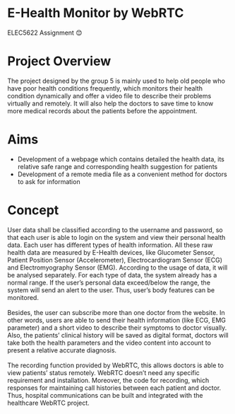 # E-Health Monitor by WebRTC
ELEC5622 Assignment :blush:

# Project Overview
The project designed by the group 5 is mainly used to help old people who have poor health conditions frequently, which monitors their health condition dynamically and offer a video file to describe their problems virtually and remotely. It will also help the doctors to save time to know more medical records about the patients before the appointment.

# Aims
* Development of a webpage which contains detailed the health data, its relative safe range and corresponding health suggestion for patients
* Development of a remote media file as a convenient method for doctors to ask for information

# Concept
User data shall be classified according to the username and password, so that each user is able to login on the system and view their personal health data. Each user has different types of health information. All these raw health data are measured by E-Health devices, like Glucometer Sensor, Patient Position Sensor (Accelerometer), Electrocardiogram Sensor (ECG) and Electromyography Sensor (EMG). According to the usage of data, it will be analysed separately. For each type of data, the system already has a normal range. If the user’s personal data exceed/below the range, the system will send an alert to the user. Thus, user’s body features can be monitored.<br><br>
Besides, the user can subscribe more than one doctor from the website. In other words, users are able to send their health information (like ECG, EMG parameter) and a short video to describe their symptoms to doctor visually. Also, the patients’ clinical history will be saved as digital format, doctors will take both the health parameters and the video content into account to present a relative accurate diagnosis.<br><br>
The recording function provided by WebRTC, this allows doctors is able to view patients’ status remotely. WebRTC doesn’t need any specific requirement and installation. Moreover, the code for recording, which responses for maintaining call histories between each patient and doctor. Thus, hospital communications can be built and integrated with the healthcare WebRTC project.

